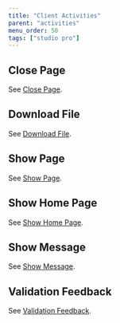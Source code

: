 ```yaml
---
title: "Client Activities"
parent: "activities"
menu_order: 50
tags: ["studio pro"]
---
```


## Close Page

See [Close Page](close-page).

## Download File

See [Download File](download-file).

## Show Page

See [Show Page](show-page).

## Show Home Page

See [Show Home Page](show-home-page).

## Show Message

See [Show Message](show-message).

## Validation Feedback

See [Validation Feedback](validation-feedback).
